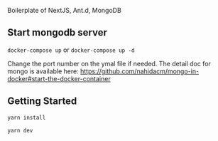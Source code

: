 Boilerplate of NextJS, Ant.d, MongoDB

## Start mongodb server
`docker-compose up` or `docker-compose up -d`

Change the port number on the ymal file if needed.
The detail doc for mongo is available here: 
https://github.com/nahidacm/mongo-in-docker#start-the-docker-container

## Getting Started

```bash
yarn install
```

```bash
yarn dev
```
